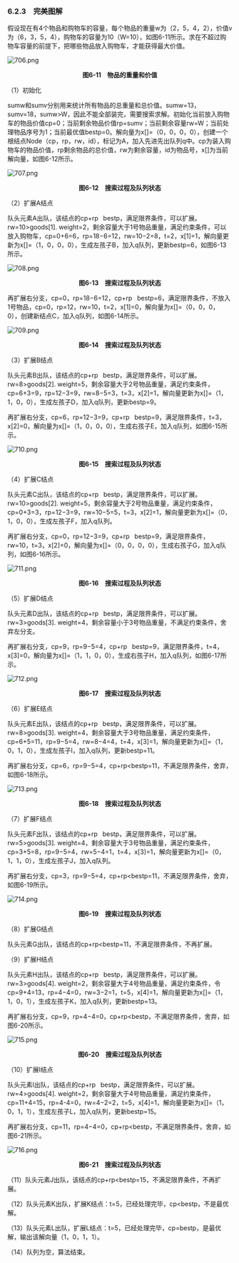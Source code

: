 ### 6.2.3　完美图解

假设现在有4个物品和购物车的容量，每个物品的重量w为（2，5，4，2），价值v为（6，3，5，4），购物车的容量为10（W=10），如图6-11所示。求在不超过购物车容量的前提下，把哪些物品放入购物车，才能获得最大价值。

![706.png](../images/706.png)
<center class="my_markdown"><b class="my_markdown">图6-11　物品的重量和价值</b></center>

（1）初始化

sumw和sumv分别用来统计所有物品的总重量和总价值。sumw=13，sumv=18，sumw>W，因此不能全部装完，需要搜索求解。初始化当前放入购物车的物品价值cp=0；当前剩余物品价值rp=sumv；当前剩余容量rw=W；当前处理物品序号为1；当前最优值bestp=0。解向量为x[]=（0，0，0，0），创建一个根结点Node（cp，rp，rw，id），标记为A，加入先进先出队列q中。cp为装入购物车的物品价值，rp剩余物品的总价值，rw为剩余容量，id为物品号，x[]为当前解向量，如图6-12所示。

![707.png](../images/707.png)
<center class="my_markdown"><b class="my_markdown">图6-12　搜索过程及队列状态</b></center>

（2）扩展A结点

队头元素A出队，该结点的cp+rp<img class="my_markdown" src="../images/5.gif" style="width:11px;  height: 14px; "/>bestp，满足限界条件，可以扩展。rw=10>goods[1]. weight=2，剩余容量大于1号物品重量，满足约束条件，可以放入购物车，cp=0+6=6，rp=18−6=12，rw=10−2=8，t=2，x[1]=1，解向量更新为x[]=（1，0，0，0），生成左孩子B，加入q队列，更新bestp=6，如图6-13所示。

![708.png](../images/708.png)
<center class="my_markdown"><b class="my_markdown">图6-13　搜索过程及队列状态</b></center>

再扩展右分支，cp=0，rp=18−6=12，cp+rp<img class="my_markdown" src="../images/5.gif" style="width:11px;  height: 14px; "/>bestp=6，满足限界条件，不放入1号物品，cp=0，rp=12，rw=10，t=2，x[1]=0，解向量为x[]=（0，0，0，0），创建新结点C，加入q队列，如图6-14所示。

![709.png](../images/709.png)
<center class="my_markdown"><b class="my_markdown">图6-14　搜索过程及队列状态</b></center>

（3）扩展B结点

队头元素B出队，该结点的cp+rp<img class="my_markdown" src="../images/5.gif" style="width:11px;  height: 14px; "/>bestp，满足限界条件，可以扩展。rw=8>goods[2]. weight=5，剩余容量大于2号物品重量，满足约束条件，cp=6+3=9，rp=12−3=9，rw=8−5=3，t=3，x[2]=1，解向量更新为x[]=（1，1，0，0），生成左孩子D，加入q队列，更新bestp=9。

再扩展右分支，cp=6，rp=12−3=9，cp+rp<img class="my_markdown" src="../images/5.gif" style="width:11px;  height: 14px; "/>bestp=9，满足限界条件，t=3，x[2]=0，解向量为x[]=（1，0，0，0），生成右孩子E，加入q队列，如图6-15所示。

![710.png](../images/710.png)
<center class="my_markdown"><b class="my_markdown">图6-15　搜索过程及队列状态</b></center>

（4）扩展C结点

队头元素C出队，该结点的cp+rp<img class="my_markdown" src="../images/5.gif" style="width:11px;  height: 14px; "/>bestp，满足限界条件，可以扩展。rw=10>goods[2]. weight=5，剩余容量大于2号物品重量，满足约束条件，cp=0+3=3，rp=12−3=9，rw=10−5=5，t=3，x[2]=1，解向量更新为x[]=（0，1，0，0），生成左孩子F，加入q队列。

再扩展右分支，cp=0，rp=12−3=9，cp+rp<img class="my_markdown" src="../images/5.gif" style="width:11px;  height: 14px; "/>bestp=9，满足限界条件，rw=10，t=3，x[2]=0，解向量为x[]=（0，0，0，0），生成右孩子G，加入q队列，如图6-16所示。

![711.png](../images/711.png)
<center class="my_markdown"><b class="my_markdown">图6-16　搜索过程及队列状态</b></center>

（5）扩展D结点

队头元素D出队，该结点的cp+rp<img class="my_markdown" src="../images/5.gif" style="width:11px;  height: 14px; "/>bestp，满足限界条件，可以扩展。rw=3>goods[3]. weight=4，剩余容量小于3号物品重量，不满足约束条件，舍弃左分支。

再扩展右分支，cp=9，rp=9−5=4，cp+rp<img class="my_markdown" src="../images/5.gif" style="width:11px;  height: 14px; "/>bestp=9，满足限界条件，t=4，x[3]=0，解向量为x[]=（1，1，0，0），生成右孩子H，加入q队列，如图6-17所示。

![712.png](../images/712.png)
<center class="my_markdown"><b class="my_markdown">图6-17　搜索过程及队列状态</b></center>

（6）扩展E结点

队头元素E出队，该结点的cp+rp<img class="my_markdown" src="../images/5.gif" style="width:11px;  height: 14px; "/>bestp，满足限界条件，可以扩展。rw=8>goods[3]. weight=4，剩余容量大于3号物品重量，满足约束条件，cp=6+5=11，rp=9−5=4，rw=8−4=4，t=4，x[3]=1，解向量更新为x[]=（1，0，1，0），生成左孩子I，加入q队列，更新bestp=11。

再扩展右分支，cp=6，rp=9−5=4，cp+rp<bestp=11，不满足限界条件，舍弃，如图6-18所示。

![713.png](../images/713.png)
<center class="my_markdown"><b class="my_markdown">图6-18　搜索过程及队列状态</b></center>

（7）扩展F结点

队头元素F出队，该结点的cp+rp<img class="my_markdown" src="../images/5.gif" style="width:11px;  height: 14px; "/>bestp，满足限界条件，可以扩展。rw=5>goods[3]. weight=4，剩余容量大于3号物品重量，满足约束条件，cp=3+5=8，rp=9−5=4，rw=5−4=1，t=4，x[3]=1，解向量更新为x[]=（0，1，1，0），生成左孩子J，加入q队列。

再扩展右分支，cp=3，rp=9−5=4，cp+rp<bestp=11，不满足限界条件，舍弃，如图6-19所示。

![714.png](../images/714.png)
<center class="my_markdown"><b class="my_markdown">图6-19　搜索过程及队列状态</b></center>

（8）扩展G结点

队头元素G出队，该结点的cp+rp<bestp=11，不满足限界条件，不再扩展。

（9）扩展H结点

队头元素H出队，该结点的cp+rp<img class="my_markdown" src="../images/5.gif" style="width:11px;  height: 14px; "/>bestp，满足限界条件，可以扩展。rw=3>goods[4]. weight=2，剩余容量大于4号物品重量，满足约束条件，令cp=9+4=13，rp=4−4=0，rw=3−2=1，t=5，x[4]=1，解向量更新为x[]=（1，1，0，1），生成左孩子K，加入q队列，更新bestp=13。

再扩展右分支，cp=9，rp=4−4=0，cp+rp<bestp，不满足限界条件，舍弃，如图6-20所示。

![715.png](../images/715.png)
<center class="my_markdown"><b class="my_markdown">图6-20　搜索过程及队列状态</b></center>

（10）扩展I结点

队头元素I出队，该结点的cp+rp<img class="my_markdown" src="../images/5.gif" style="width:11px;  height: 14px; "/>bestp，满足限界条件，可以扩展。rw=4>goods[4]. weight=2，剩余容量大于4号物品重量，满足约束条件，cp=11+4=15，rp=4-4=0，rw=4−2=2，t=5，x[4]=1，解向量更新为x[]=（1，0，1，1），生成左孩子L，加入q队列，更新bestp=15。

再扩展右分支，cp=11，rp=4−4=0，cp+rp<bestp，不满足限界条件，舍弃，如图6-21所示。

![716.png](../images/716.png)
<center class="my_markdown"><b class="my_markdown">图6-21　搜索过程及队列状态</b></center>

（11）队头元素J出队，该结点的cp+rp<bestp=15，不满足限界条件，不再扩展。

（12）队头元素K出队，扩展K结点：t=5，已经处理完毕，cp<bestp，不是最优解。

（13）队头元素L出队，扩展L结点：t=5，已经处理完毕，cp=bestp，是最优解，输出该解向量（1，0，1，1）。

（14）队列为空，算法结束。

